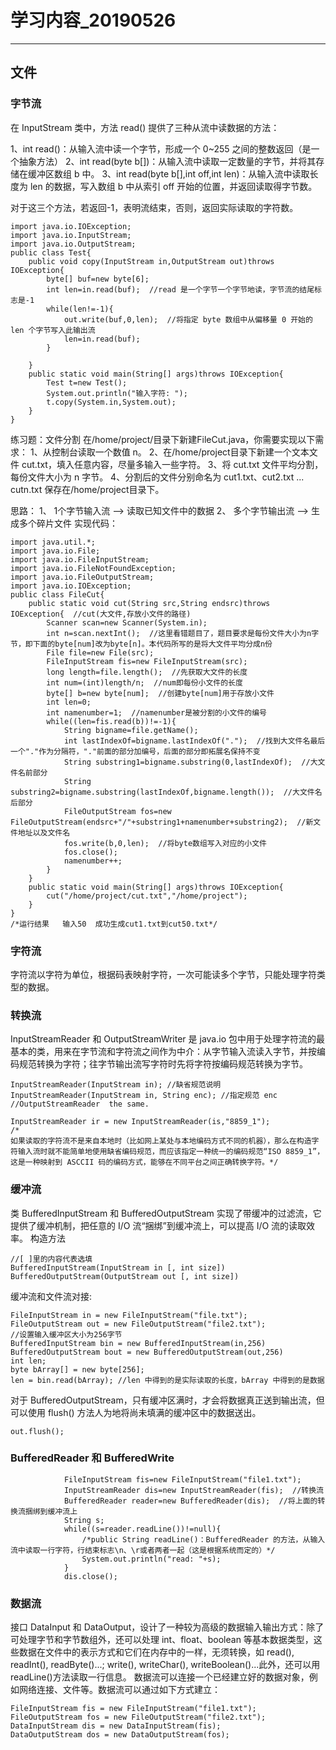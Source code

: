 # 学习内容_20190526



---

## 文件
### 字节流
在 InputStream 类中，方法 read() 提供了三种从流中读数据的方法：

1、int read()：从输入流中读一个字节，形成一个 0~255 之间的整数返回（是一个抽象方法）
2、int read(byte b[])：从输入流中读取一定数量的字节，并将其存储在缓冲区数组 b 中。
3、int read(byte b[],int off,int len)：从输入流中读取长度为 len 的数据，写入数组 b 中从索引 off 开始的位置，并返回读取得字节数。

对于这三个方法，若返回-1，表明流结束，否则，返回实际读取的字符数。
```
import java.io.IOException;
import java.io.InputStream;
import java.io.OutputStream;
public class Test{
    public void copy(InputStream in,OutputStream out)throws IOException{
        byte[] buf=new byte[6];
        int len=in.read(buf);  //read 是一个字节一个字节地读，字节流的结尾标志是-1
        while(len!=-1){
            out.write(buf,0,len);  //将指定 byte 数组中从偏移量 0 开始的 len 个字节写入此输出流
            len=in.read(buf);
        }

    }
    public static void main(String[] args)throws IOException{
        Test t=new Test();
        System.out.println("输入字符: ");
        t.copy(System.in,System.out);
    }
}
```
练习题：文件分割
在/home/project/目录下新建FileCut.java，你需要实现以下需求：
1、从控制台读取一个数值 n。
2、在/home/project目录下新建一个文本文件 cut.txt，填入任意内容，尽量多输入一些字符。
3、将 cut.txt 文件平均分割，每份文件大小为 n 字节。
4、分割后的文件分别命名为 cut1.txt、cut2.txt ... cutn.txt 保存在/home/project目录下。

思路：
1、 1个字节输入流 –> 读取已知文件中的数据 
2、 多个字节输出流 –> 生成多个碎片文件
实现代码：
```
import java.util.*;
import java.io.File;
import java.io.FileInputStream;
import java.io.FileNotFoundException;
import java.io.FileOutputStream;
import java.io.IOException;
public class FileCut{
    public static void cut(String src,String endsrc)throws IOException{  //cut(大文件,存放小文件的路径)
        Scanner scan=new Scanner(System.in);
        int n=scan.nextInt();  //这里看错题目了，题目要求是每份文件大小为n字节，即下面的byte[num]改为byte[n]。本代码所写的是将大文件平均分成n份
        File file=new File(src);
        FileInputStream fis=new FileInputStream(src);
        long length=file.length();  //先获取大文件的长度
        int num=(int)length/n;  //num即每份小文件的长度
        byte[] b=new byte[num];  //创建byte[num]用于存放小文件
        int len=0;
        int namenumber=1;  //namenumber是被分割的小文件的编号
        while((len=fis.read(b))!=-1){
            String bigname=file.getName();
            int lastIndexOf=bigname.lastIndexOf(".");  //找到大文件名最后一个"."作为分隔符，"."前面的部分加编号，后面的部分即拓展名保持不变
            String substring1=bigname.substring(0,lastIndexOf);  //大文件名前部分
            String substring2=bigname.substring(lastIndexOf,bigname.length());  //大文件名后部分
            FileOutputStream fos=new FileOutputStream(endsrc+"/"+substring1+namenumber+substring2);  //新文件地址以及文件名
            fos.write(b,0,len);  //将byte数组写入对应的小文件
            fos.close();
            namenumber++;
        }
    }
    public static void main(String[] args)throws IOException{
        cut("/home/project/cut.txt","/home/project");
    }
}
/*运行结果   输入50  成功生成cut1.txt到cut50.txt*/
```
### 字符流
字符流以字符为单位，根据码表映射字符，一次可能读多个字节，只能处理字符类型的数据。
### 转换流
InputStreamReader 和 OutputStreamWriter 是 java.io 包中用于处理字符流的最基本的类，用来在字节流和字符流之间作为中介：从字节输入流读入字节，并按编码规范转换为字符；往字节输出流写字符时先将字符按编码规范转换为字节。
```
InputStreamReader(InputStream in); //缺省规范说明
InputStreamReader(InputStream in, String enc); //指定规范 enc 
//OutputStreamReader  the same.

InputStreamReader ir = new InputStreamReader(is,"8859_1");
/*
如果读取的字符流不是来自本地时（比如网上某处与本地编码方式不同的机器），那么在构造字符输入流时就不能简单地使用缺省编码规范，而应该指定一种统一的编码规范“ISO 8859_1”，这是一种映射到 ASCCII 码的编码方式，能够在不同平台之间正确转换字符。*/
```
### 缓冲流
类 BufferedInputStream 和 BufferedOutputStream 实现了带缓冲的过滤流，它提供了缓冲机制，把任意的 I/O 流“捆绑”到缓冲流上，可以提高 I/O 流的读取效率。
构造方法
```
//[ ]里的内容代表选填
BufferedInputStream(InputStream in [, int size])
BufferedOutputStream(OutputStream out [, int size])
```
缓冲流和文件流对接:
```
FileInputStream in = new FileInputStream("file.txt");
FileOutputStream out = new FileOutputStream("file2.txt");
//设置输入缓冲区大小为256字节
BufferedInputStream bin = new BufferedInputStream(in,256)
BufferedOutputStream bout = new BufferedOutputStream(out,256)
int len;
byte bArray[] = new byte[256];
len = bin.read(bArray); //len 中得到的是实际读取的长度，bArray 中得到的是数据
```
对于 BufferedOutputStream，只有缓冲区满时，才会将数据真正送到输出流，但可以使用 flush() 方法人为地将尚未填满的缓冲区中的数据送出。
```
out.flush();
```
### BufferedReader 和 BufferedWrite
```
            FileInputStream fis=new FileInputStream("file1.txt");
            InputStreamReader dis=new InputStreamReader(fis);  //转换流
            BufferedReader reader=new BufferedReader(dis);  //将上面的转换流捆绑到缓冲流上
            String s;
            while((s=reader.readLine())!=null){
                /*public String readLine()：BufferedReader 的方法，从输入流中读取一行字符，行结束标志\n、\r或者两者一起（这是根据系统而定的）*/
                System.out.println("read: "+s);
            }
            dis.close();
```
### 数据流
接口 DataInput 和 DataOutput，设计了一种较为高级的数据输入输出方式：除了可处理字节和字节数组外，还可以处理 int、float、boolean 等基本数据类型，这些数据在文件中的表示方式和它们在内存中的一样，无须转换，如 read(), readInt(), readByte()...; write(), writeChar(), writeBoolean()...此外，还可以用 readLine()方法读取一行信息。
数据流可以连接一个已经建立好的数据对象，例如网络连接、文件等。数据流可以通过如下方式建立：
```
FileInputStream fis = new FileInputStream("file1.txt");
FileOutputStream fos = new FileOutputStream("file2.txt");
DataInputStream dis = new DataInputStream(fis);
DataOutputStream dos = new DataOutputStream(fos);
```
